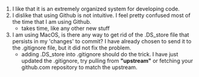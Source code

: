   1. I like that it is an extremely organized system for developing code. 
  2. I dislike that using Github is not intuitive. I feel pretty confused most of the time that I am using Github.
     - takes time, like any other new stuff
  4. I am using MacOS, is there any way to get rid of the .DS_store file that persists in my 'changes' to commit? I have already chosen to send it to the .gitignore file, but it did not fix the problem.
     - adding .DS_store into .gitignore should do the trick. I have just updated the .gitignore, try pulling from **"upstream"** or fetching your github.com repository to match the upstream.

